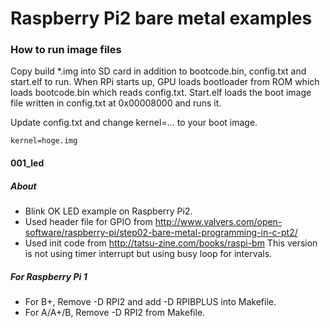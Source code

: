 # Raspberry Pi2 bare metal examples

### How to run image files
Copy build *.img into SD card in addition to bootcode.bin, config.txt and start.elf to run.
When RPi starts up, GPU loads bootloader from ROM which loads bootcode.bin which reads config.txt. Start.elf loads the boot image file written in config.txt at 0x00008000 and runs it.

Update config.txt and change kernel=... to your boot image.
```
kernel=hoge.img
```

#### 001_led
##### About
* Blink OK LED example on Raspberry Pi2.
* Used header file for GPIO from http://www.valvers.com/open-software/raspberry-pi/step02-bare-metal-programming-in-c-pt2/
* Used init code from http://tatsu-zine.com/books/raspi-bm
This version is not using timer interrupt but using busy loop for intervals.

##### For Raspberry Pi 1
* For B+, Remove -D RPI2 and add -D RPIBPLUS into Makefile.
* For A/A+/B, Remove -D RPI2 from Makefile.

